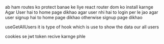 ab ham routes ko protect banae ke liye react router dom ko install karnge 
Agar User hai to home page dikhao 
agar user nhi hai to login per le jao 
agar user signup hai to home page dikhao 
otherwise signup page dikhao


useGetAllUsers it is type of hook  which is use to show the data our all users 

cookies se jwt token recive karnge phle